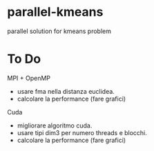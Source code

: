 # parallel-kmeans
parallel solution for kmeans problem


# To Do
MPI + OpenMP  
+ usare fma nella distanza euclidea.  
+ calcolare la performance (fare grafici)

Cuda  
+ migliorare algoritmo cuda.  
+ usare tipi dim3 per numero threads e blocchi.  
+ calcolare la performance (fare grafici)
